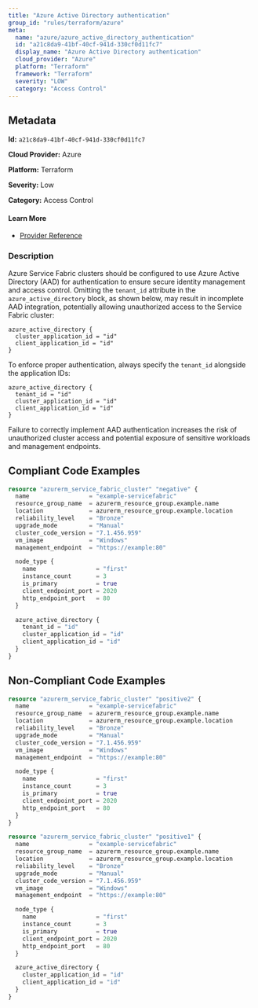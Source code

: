 ```yaml
---
title: "Azure Active Directory authentication"
group_id: "rules/terraform/azure"
meta:
  name: "azure/azure_active_directory_authentication"
  id: "a21c8da9-41bf-40cf-941d-330cf0d11fc7"
  display_name: "Azure Active Directory authentication"
  cloud_provider: "Azure"
  platform: "Terraform"
  framework: "Terraform"
  severity: "LOW"
  category: "Access Control"
---
```

## Metadata

**Id:** `a21c8da9-41bf-40cf-941d-330cf0d11fc7`

**Cloud Provider:** Azure

**Platform:** Terraform

**Severity:** Low

**Category:** Access Control

#### Learn More

 - [Provider Reference](https://registry.terraform.io/providers/hashicorp/azurerm/latest/docs/resources/service_fabric_cluster#tenant_id)

### Description

 Azure Service Fabric clusters should be configured to use Azure Active Directory (AAD) for authentication to ensure secure identity management and access control. Omitting the `tenant_id` attribute in the `azure_active_directory` block, as shown below, may result in incomplete AAD integration, potentially allowing unauthorized access to the Service Fabric cluster:

```
azure_active_directory {
  cluster_application_id = "id"
  client_application_id = "id"
}
```

To enforce proper authentication, always specify the `tenant_id` alongside the application IDs:

```
azure_active_directory {
  tenant_id = "id"
  cluster_application_id = "id"
  client_application_id = "id"
}
```

Failure to correctly implement AAD authentication increases the risk of unauthorized cluster access and potential exposure of sensitive workloads and management endpoints.


## Compliant Code Examples
```terraform
resource "azurerm_service_fabric_cluster" "negative" {
  name                 = "example-servicefabric"
  resource_group_name  = azurerm_resource_group.example.name
  location             = azurerm_resource_group.example.location
  reliability_level    = "Bronze"
  upgrade_mode         = "Manual"
  cluster_code_version = "7.1.456.959"
  vm_image             = "Windows"
  management_endpoint  = "https://example:80"

  node_type {
    name                 = "first"
    instance_count       = 3
    is_primary           = true
    client_endpoint_port = 2020
    http_endpoint_port   = 80
  }

  azure_active_directory {
    tenant_id = "id"
    cluster_application_id = "id"
    client_application_id = "id"
  }
}

```
## Non-Compliant Code Examples
```terraform
resource "azurerm_service_fabric_cluster" "positive2" {
  name                 = "example-servicefabric"
  resource_group_name  = azurerm_resource_group.example.name
  location             = azurerm_resource_group.example.location
  reliability_level    = "Bronze"
  upgrade_mode         = "Manual"
  cluster_code_version = "7.1.456.959"
  vm_image             = "Windows"
  management_endpoint  = "https://example:80"

  node_type {
    name                 = "first"
    instance_count       = 3
    is_primary           = true
    client_endpoint_port = 2020
    http_endpoint_port   = 80
  }
}

```

```terraform
resource "azurerm_service_fabric_cluster" "positive1" {
  name                 = "example-servicefabric"
  resource_group_name  = azurerm_resource_group.example.name
  location             = azurerm_resource_group.example.location
  reliability_level    = "Bronze"
  upgrade_mode         = "Manual"
  cluster_code_version = "7.1.456.959"
  vm_image             = "Windows"
  management_endpoint  = "https://example:80"

  node_type {
    name                 = "first"
    instance_count       = 3
    is_primary           = true
    client_endpoint_port = 2020
    http_endpoint_port   = 80
  }

  azure_active_directory {
    cluster_application_id = "id"
    client_application_id = "id"
  }
}

```